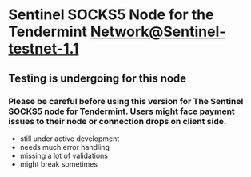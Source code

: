 # Sentinel SOCKS5 Node for the Tendermint Network@Sentinel-testnet-1.1

###

## Testing is undergoing for this node
### Please be careful before using this version for The Sentinel SOCKS5 node for Tendermint. Users might face payment issues to their node or connection drops on client side.
* still under active development
* needs much error handling
* missing a lot of validations
* might break sometimes
